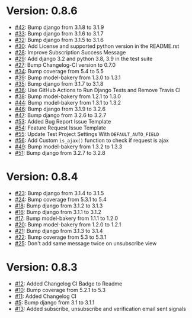 # Version: 0.8.6

* [#42](https://github.com/saadmk11/django-newsfeed/pull/42): Bump django from 3.1.8 to 3.1.9
* [#33](https://github.com/saadmk11/django-newsfeed/pull/33): Bump django from 3.1.6 to 3.1.7
* [#32](https://github.com/saadmk11/django-newsfeed/pull/32): Bump django from 3.1.5 to 3.1.6
* [#30](https://github.com/saadmk11/django-newsfeed/pull/30): Add License and supported python version in the README.rst
* [#28](https://github.com/saadmk11/django-newsfeed/pull/28): Improve Subscription Success Message
* [#29](https://github.com/saadmk11/django-newsfeed/pull/29): Add django 3.2 and python 3.8, 3.9 in the test suite
* [#27](https://github.com/saadmk11/django-newsfeed/pull/27): Bump Changelog-CI version to 0.7.0
* [#34](https://github.com/saadmk11/django-newsfeed/pull/34): Bump coverage from 5.4 to 5.5
* [#39](https://github.com/saadmk11/django-newsfeed/pull/39): Bump model-bakery from 1.3.0 to 1.3.1
* [#35](https://github.com/saadmk11/django-newsfeed/pull/35): Bump django from 3.1.7 to 3.1.8
* [#36](https://github.com/saadmk11/django-newsfeed/pull/36): Use GitHub Actions to Run Django Tests and Remove Travis CI
* [#38](https://github.com/saadmk11/django-newsfeed/pull/38): Bump model-bakery from 1.2.1 to 1.3.0
* [#44](https://github.com/saadmk11/django-newsfeed/pull/44): Bump model-bakery from 1.3.1 to 1.3.2
* [#46](https://github.com/saadmk11/django-newsfeed/pull/46): Bump django from 3.1.9 to 3.2.6
* [#47](https://github.com/saadmk11/django-newsfeed/pull/47): Bump django from 3.2.6 to 3.2.7
* [#53](https://github.com/saadmk11/django-newsfeed/pull/53): Added Bug Report Issue Template
* [#54](https://github.com/saadmk11/django-newsfeed/pull/54): Feature Request Issue Template
* [#55](https://github.com/saadmk11/django-newsfeed/pull/55): Update Test Project Settings With `DEFAULT_AUTO_FIELD`
* [#56](https://github.com/saadmk11/django-newsfeed/pull/56): Add Custom `is_ajax()` function to check if request is ajax
* [#49](https://github.com/saadmk11/django-newsfeed/pull/49): Bump model-bakery from 1.3.2 to 1.3.3
* [#51](https://github.com/saadmk11/django-newsfeed/pull/51): Bump django from 3.2.7 to 3.2.8


# Version: 0.8.4

* [#23](https://github.com/saadmk11/django-newsfeed/pull/23): Bump django from 3.1.4 to 3.1.5
* [#24](https://github.com/saadmk11/django-newsfeed/pull/24): Bump coverage from 5.3.1 to 5.4
* [#18](https://github.com/saadmk11/django-newsfeed/pull/18): Bump django from 3.1.2 to 3.1.3
* [#16](https://github.com/saadmk11/django-newsfeed/pull/16): Bump django from 3.1.1 to 3.1.2
* [#17](https://github.com/saadmk11/django-newsfeed/pull/17): Bump model-bakery from 1.1.1 to 1.2.0
* [#20](https://github.com/saadmk11/django-newsfeed/pull/20): Bump model-bakery from 1.2.0 to 1.2.1
* [#21](https://github.com/saadmk11/django-newsfeed/pull/21): Bump django from 3.1.3 to 3.1.4
* [#22](https://github.com/saadmk11/django-newsfeed/pull/22): Bump coverage from 5.3 to 5.3.1
* [#25](https://github.com/saadmk11/django-newsfeed/pull/25): Don't add same message twice on unsubscribe view


# Version: 0.8.3

* [#12](https://github.com/saadmk11/django-newsfeed/pull/12): Added Changelog CI Badge to Readme
* [#10](https://github.com/saadmk11/django-newsfeed/pull/10): Bump coverage from 5.2.1 to 5.3
* [#11](https://github.com/saadmk11/django-newsfeed/pull/11): Added Changelog CI
* [#5](https://github.com/saadmk11/django-newsfeed/pull/5): Bump django from 3.1 to 3.1.1
* [#13](https://github.com/saadmk11/django-newsfeed/pull/13): Added subscribe, unsubscribe and verification email sent signals

